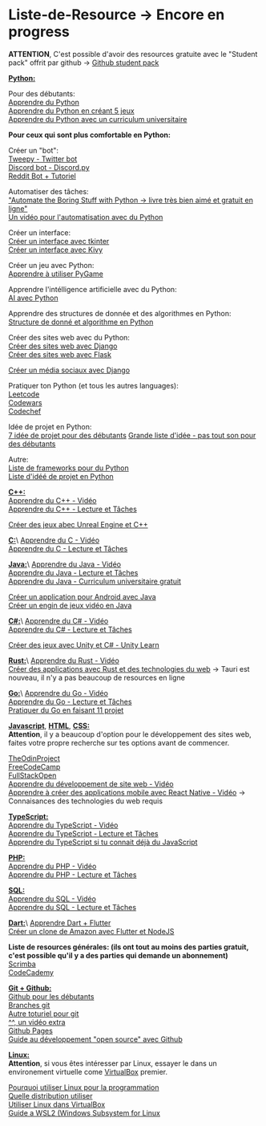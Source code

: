# Liste-de-Resource -> Encore en progress

**ATTENTION**, C'est possible d'avoir des resources gratuite avec le "Student pack" offrit par github -> [Github student pack](https://education.github.com/pack)

[**Python:**](https://en.wikipedia.org/wiki/Python_(programming_language))

Pour des débutants:\
[Apprendre du Python](https://www.youtube.com/watch?v=eWRfhZUzrAc)\
[Apprendre du Python en créant 5 jeux](https://www.youtube.com/watch?v=XGf2GcyHPhc)\
[Apprendre du Python avec un curriculum universitaire](https://programming-22.mooc.fi/part-1)

**Pour ceux qui sont plus comfortable en Python:** 

Créer un "bot":\
[Tweepy - Twitter bot](https://www.youtube.com/watch?v=XGf2GcyHPhc)\
[Discord bot - Discord.py](https://discordpy.readthedocs.io/en/stable/#)\
[Reddit Bot + Tutoriel](https://www.jcchouinard.com/reddit-api/)

Automatiser des tâches:\
["Automate the Boring Stuff with Python -> livre très bien aimé et gratuit en ligne"](https://automatetheboringstuff.com/)\
[Un vidéo pour l'automatisation avec du Python](https://www.youtube.com/watch?v=s8XjEuplx_U)

Créer un interface:\
[Créer un interface avec tkinter](https://www.youtube.com/watch?v=YXPyB4XeYLA)\
[Créer un interface avec Kivy](https://www.youtube.com/watch?v=l8Imtec4ReQ)

Créer un jeu avec Python:\
[Apprendre à utiliser PyGame](https://www.youtube.com/watch?v=FfWpgLFMI7w)

Apprendre l'intélligence artificielle avec du Python:\
[AI avec Python](https://www.youtube.com/watch?v=XIrOM9oP3pA)

Apprendre des structures de donnée et des algorithmes en Python:\
[Structure de donné et algorithme en Python](https://www.youtube.com/watch?v=pkYVOmU3MgA)

Créer des sites web avec du Python:\
[Créer des sites web avec Django](https://www.youtube.com/watch?v=o0XbHvKxw7Y)\
[Créer des sites web avec Flask](https://www.youtube.com/watch?v=Qr4QMBUPxWo)

[Créer un média sociaux avec Django](https://www.youtube.com/watch?v=xSUm6iMtREA)

Pratiquer ton Python (et tous les autres languages):\
[Leetcode](https://leetcode.com/)\
[Codewars](https://www.codewars.com/)\
[Codechef](https://www.codechef.com/)

Idée de projet en Python:\
[7 idée de projet pour des débutants](https://www.geeksforgeeks.org/7-python-project-ideas-for-beginners/)
[Grande liste d'idée - pas tout son pour des débutants](https://www.geeksforgeeks.org/python-projects-beginner-to-advanced/)

Autre:\
[Liste de frameworks pour du Python](https://www.javatpoint.com/python-frameworks)\
[Liste d'idéé de projet en Python](https://www.dataquest.io/blog/python-projects-for-beginners/)


[**C++:**](https://en.wikipedia.org/wiki/C%2B%2B)\
[Apprendre du C++ - Vidéo](https://www.youtube.com/watch?v=8jLOx1hD3_o)\
[Apprendre du C++ - Lecture et Tâches](https://www.codecademy.com/catalog/language/c-plus-plus)

[Créer des jeux abec Unreal Engine et C++](https://www.unrealengine.com/en-US/training)

[**C:**](https://simple.wikipedia.org/wiki/C_(programming_language))\
[Apprendre du C - Vidéo](https://www.youtube.com/watch?v=j-_s8f5K30I)\
[Apprendre du C - Lecture et Tâches](https://www.codecademy.com/catalog/language/c)

[**Java:**](https://en.wikipedia.org/wiki/Java_(programming_language))\
[Apprendre du Java - Vidéo](https://www.youtube.com/watch?v=A74TOX803D0)\
[Apprendre du Java - Lecture et Tâches](https://www.youtube.com/watch?v=A74TOX803D0)\
[Apprendre du Java - Curriculum universitaire gratuit](https://java-programming.mooc.fi/)

[Créer un application pour Android avec Java](https://www.youtube.com/watch?v=fis26HvvDII)\
[Créer un engin de jeux vidéo en Java](https://www.youtube.com/watch?v=025QFeZfeyM)

[**C#:**](https://en.wikipedia.org/wiki/C_Sharp_(programming_language))\
[Apprendre du C# - Vidéo](https://www.youtube.com/watch?v=GhQdlIFylQ8)\
[Apprendre du C# - Lecture et Tâches](https://www.codecademy.com/learn/learn-c-sharp)

[Créer des jeux avec Unity et C# - Unity Learn](https://learn.unity.com/?_gl=1*h530y3*_gcl_aw*R0NMLjE2MzY3MTY5ODMuQ2p3S0NBaUF2cmlNQmhBdUVpd0E4Q3M1bGFJenM2UXZhV2RxendXU3cwSUlFN3ZYLXBrLTgySU50QWRTTk5acEl4dThCUGZPMnBFeTFSb0M5ZDhRQXZEX0J3RQ..*_gcl_dc*R0NMLjE2MzY3MTY5ODMuQ2p3S0NBaUF2cmlNQmhBdUVpd0E4Q3M1bGFJenM2UXZhV2RxendXU3cwSUlFN3ZYLXBrLTgySU50QWRTTk5acEl4dThCUGZPMnBFeTFSb0M5ZDhRQXZEX0J3RQ..&_ga=2.182193959.1225568882.1643885899-337911776.1601136010)

[**Rust:**](https://en.wikipedia.org/wiki/Rust_(programming_language))\
[Apprendre du Rust - Vidéo](https://www.youtube.com/watch?v=zF34dRivLOw)\
[Créer des applications avec Rust et des technologies du web](https://tauri.app/) -> Tauri est nouveau, il n'y a pas beaucoup de resources en ligne

[**Go:**](https://en.wikipedia.org/wiki/Go_(programming_language))\
[Apprendre du Go - Vidéo](https://www.youtube.com/watch?v=YS4e4q9oBaU)\
[Apprendre du Go - Lecture et Tâches](https://www.codecademy.com/catalog/language/go)\
[Pratiquer du Go en faisant 11 projet](https://www.youtube.com/watch?v=jFfo23yIWac)

[**Javascript**](https://en.wikipedia.org/wiki/JavaScript), [**HTML**](https://en.wikipedia.org/wiki/HTML), [**CSS:**](https://en.wikipedia.org/wiki/CSS)\
**Attention**, il y a beaucoup d'option pour le développement des sites web, faites votre propre recherche sur tes options avant de commencer.

[TheOdinProject](https://www.theodinproject.com/)\
[FreeCodeCamp](https://www.freecodecamp.org/)\
[FullStackOpen](https://fullstackopen.com/en/)\
[Apprendre du développement de site web - Vidéo](https://www.youtube.com/watch?v=zJSY8tbf_ys)\
[Apprendre à créer des applications mobile avec React Native - Vidéo](https://www.youtube.com/watch?v=ANdSdIlgsEw) -> Connaisances des technologies du web requis

[**TypeScript:**](https://en.wikipedia.org/wiki/TypeScript)\
[Apprendre du TypeScript - Vidéo](https://www.youtube.com/watch?v=gp5H0Vw39yw)\
[Apprendre du TypeScript - Lecture et Tâches](https://www.codecademy.com/learn/learn-typescript)\
[Apprendre du TypeScript si tu connait déjà du JavaScript](https://scrimba.com/g/gintrototypescript)

[**PHP:**](https://en.wikipedia.org/wiki/PHP)\
[Apprendre du PHP - Vidéo](https://www.youtube.com/watch?v=OK_JCtrrv-c)\
[Apprendre du PHP - Lecture et Tâches](https://www.codecademy.com/catalog/language/php)

[**SQL:**](https://en.wikipedia.org/wiki/SQL)\
[Apprendre du SQL - Vidéo](https://www.youtube.com/watch?v=HXV3zeQKqGY)\
[Apprendre du SQL - Lecture et Tâches](https://www.codecademy.com/learn/learn-sql)

[**Dart:**](https://en.wikipedia.org/wiki/Dart_(programming_language))\
[Apprendre Dart + Flutter](https://www.youtube.com/watch?v=VPvVD8t02U8)\
[Créer un clone de Amazon avec Flutter et NodeJS](https://www.youtube.com/watch?v=ylJz7N-dv1E)

**Liste de resources générales: (ils ont tout au moins des parties gratuit, c'est possible qu'il y a des parties qui demande un abonnement)**\
[Scrimba](https://scrimba.com/allcourses)\
[CodeCademy](https://www.codecademy.com/learn)

[**Git + Github:**](https://github.com/)\
[Github pour les débutants](https://www.youtube.com/watch?v=RGOj5yH7evk)\
[Branches git](https://www.youtube.com/watch?v=e2IbNHi4uCI)\
[Autre toturiel pour git](https://www.youtube.com/watch?v=Uszj_k0DGsg)\
[^^, un vidéo extra](https://www.youtube.com/watch?v=qsTthZi23VE)\
[Github Pages](https://www.youtube.com/watch?v=COxGHDYV4aY)\
[Guide au développement "open source" avec Github](https://www.youtube.com/watch?v=yzeVMecydCE)

[**Linux:**](https://en.wikipedia.org/wiki/Linux)\
**Attention**, si vous êtes intéresser par Linux, essayer le dans un environement virtuelle come [VirtualBox](https://www.virtualbox.org/) premier.

[Pourquoi utiliser Linux pour la programmation](https://developerpitstop.com/why-is-linux-better-for-programming/)\
[Quelle distribution utiliser](https://www.youtube.com/watch?v=Azh3-ZfUq5Q)\
[Utiliser Linux dans VirtualBox](https://www.youtube.com/watch?v=Lwpmvpj1dnA)\
[Guide a WSL2 (Windows Subsystem for Linux](https://www.youtube.com/watch?v=VMZH9Pj2dXw )



